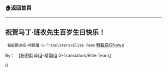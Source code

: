 ###  [:house:返回首頁](https://github.com/ourhimalayas/txt)
---


## 祝贺马丁·班农先生百岁生日快乐！
` 秘密翻译组-精翻组 G-Translators/Elite Team` [轉載自GNews](https://gnews.org/zh-hans/1539360/)

By： 【秘密翻译组-精翻组 G-Translators/Elite Team】

0
